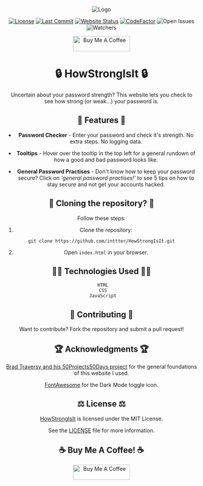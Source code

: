 <div align="center">

![Logo](https://cdn.discordapp.com/attachments/892836872118763543/1179125566360793251/HowStrongIsIt-Logo.png?ex=6578a542&is=65663042&hm=7d853bbe01a769f7ce552f9c57f7701fbc7832970b2d2fcda704a5d1e487a19c&)

[![License](https://img.shields.io/badge/License-MIT-blue.svg?style=flat-square)](https://github.com/inttter/HowStrongIsIt/blob/main/LICENSE) 
[![Last Commit](https://img.shields.io/github/last-commit/inttter/HowStrongIsIt?style=flat-square)](https://github.com/inttter/HowStrongIsIt/commits/main)
[![Website Status](https://img.shields.io/website?url=https%3A%2F%2Finttter.github.io%2FHowStrongIsIt%2F)](https://inttter.github.io/HowStrongIsIt/)
[![CodeFactor](https://www.codefactor.io/repository/github/inttter/howstrongisit/badge)](https://www.codefactor.io/repository/github/inttter/howstrongisit)
![Open Issues](https://img.shields.io/github/issues/inttter/HowStrongIsIt?style=flat-square)
![Watchers](https://img.shields.io/github/watchers/inttter/HowStrongIsIt?style=flat-square)

<a href="https://www.buymeacoffee.com/intter" target="_blank"><img src="https://cdn.buymeacoffee.com/buttons/v2/default-blue.png" alt="Buy Me A Coffee" style="height: 40px !important;width: 150px !important;" ></a>

# 🔒 **HowStrongIsIt** 🔒

Uncertain about your password strength? This website lets you check to see how strong (or weak...) your password is.

## 🪷 Features 🪷

- **Password Checker** - Enter your password and check it's strength. No extra steps. No logging data.

- **Tooltips** - Hover over the tooltip in the top left for a general rundown of how a good and bad password looks like.

- **General Password Practises** - Don't know how to keep your password secure? Click on *'general password practises!'* to see 5 tips on how to stay secure and not get your accounts hacked.

## 🍫 Cloning the repository? 🍫

Follow these steps:

1. Clone the repository:

`git clone https://github.com/inttter/HowStrongIsIt.git`

2. Open `index.html` in your browser.

## 👨‍💻 Technologies Used 👨‍💻

     HTML
     CSS
     JavaScript

## 🥝 Contributing 🥝

Want to contribute? Fork the repository and submit a pull request!

## 🏆 Acknowledgments 🏆

[Brad Traversy and his 50Projects50Days project](https://github.com/bradtraversy/50projects50days/tree/master/todo-list) for the general foundations of this website I used.

[FontAwesome](https://fontawesome.com) for the Dark Mode toggle icon.

## ⚖️ License ⚖️

[HowStrongIsIt](https://github.com/inttter/HowStrongIsIt) is licensed under the MIT License.

See the [LICENSE](LICENSE) file for more information.

## ☕ Buy Me A Coffee! ☕

<a href="https://www.buymeacoffee.com/intter" target="_blank"><img src="https://cdn.buymeacoffee.com/buttons/v2/default-blue.png" alt="Buy Me A Coffee" style="height: 40px !important;width: 150px !important;" ></a>